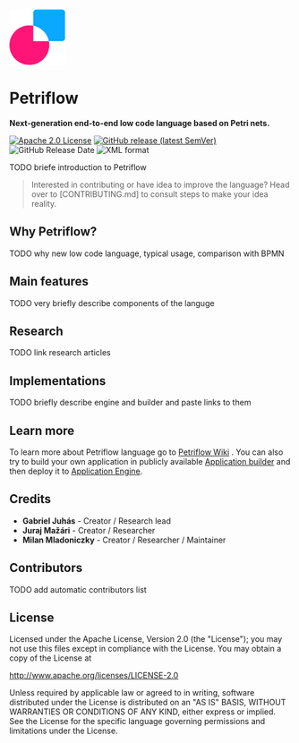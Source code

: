 <img alt="logo" height="100" src="_media/logo.png" width="100"/>

# Petriflow
**Next-generation end-to-end low code language based on Petri nets.**

[![Apache 2.0 License](https://img.shields.io/badge/license-Apache%202.0-green)](https://www.apache.org/licenses/LICENSE-2.0)
[![GitHub release (latest SemVer)](https://img.shields.io/github/v/release/netgrif/petriflow?sort=semver)](https://github.com/netgrif/petriflow/releases)
![GitHub Release Date](https://img.shields.io/github/release-date/netgrif/petriflow)
![XML format](https://img.shields.io/badge/format-XML-red)

TODO briefe introduction to Petriflow

> Interested in contributing or have idea to improve the language? Head over to [CONTRIBUTING.md] to consult steps to make your idea reality.

## Why Petriflow?
TODO why new low code language, typical usage, comparison with BPMN

## Main features
TODO very briefly describe components of the languge

## Research
TODO link research articles

## Implementations

TODO briefly describe engine and builder and paste links to them

## Learn more
To learn more about Petriflow language go to [Petriflow Wiki](https://netgrif.atlassian.net/wiki/spaces/PF) .
You can also try to build your own application in publicly available [Application builder](https://builder.netgrif.com)
and then deploy it to [Application Engine](https://netgrif.com/products/#nae).

## Credits

- **Gabriel Juhás** - Creator / Research lead
- **Juraj Mažári** - Creator / Researcher
- **Milan Mladoniczky** - Creator / Researcher / Maintainer 

## Contributors

TODO add automatic contributors list
## License

Licensed under the Apache License, Version 2.0 (the "License"); you may not use this files except in compliance with the License. You may obtain a copy of the License at

http://www.apache.org/licenses/LICENSE-2.0

Unless required by applicable law or agreed to in writing, software distributed under the License is distributed on an "AS IS" BASIS, WITHOUT WARRANTIES OR CONDITIONS OF ANY KIND, either express or implied. See the License for the specific language governing permissions and limitations under the License.

